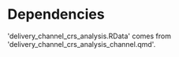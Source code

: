 # Dependencies

'delivery_channel_crs_analysis.RData' comes from 'delivery_channel_crs_analysis_channel.qmd'.
